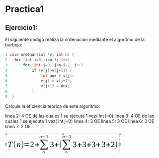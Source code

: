 # Practica1


## Ejercicio1:
El siguiente código realiza la ordenación mediante el algoritmo de la burbuja:

```c++ 
1 void ordenar(int *v, int n) {
2	for (int i=0; i<n-1; i++)
3		for (int j=0; j<n-i-1; j++)
4			if (v[j]>v[j+1]) {
5				int aux = v[j];
6				v[j] = v[j+1];
7				v[j+1] = aux;
8			}
9  }
``` 
Calcule la eficiencia teórica de este algoritmo:

linea 2: 4 OE de las cuales 1 se ejecuta 1 vez( int i=0)
linea 3: 4 OE de las cuales 1 se ejecuta 1 vez( int j=0)
linea 4: 3 OE
linea 5: 3 OE
linea 6: 3 OE
linea 7: 2 OE


![pr1-1](https://github.com/NAEL1/ED/blob/master/practica1/pr1-1.png)
